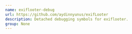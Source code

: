 ```yaml
---
name: exiflooter-debug
url: https://github.com/aydinnyunus/exifLooter
description: Detached debugging symbols for exiflooter.
group: None
---
```

